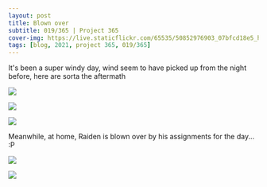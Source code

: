 ```yaml
---
layout: post
title: Blown over
subtitle: 019/365 | Project 365
cover-img: https://live.staticflickr.com/65535/50852976903_07bfcd18e5_h.jpg
tags: [blog, 2021, project 365, 019/365]
---
```

It's been a super windy day, wind seem to have picked up from the night before, here are sorta the aftermath
<p class="post-img-wrap">
  <img src="https://live.staticflickr.com/65535/50852345698_6b6dea0892_h.jpg">
</p>
<p class="post-img-wrap">
  <img src="https://live.staticflickr.com/65535/50853592347_1ab2e0aeeb_h.jpg">
</p>
<p class="post-img-wrap">
  <img src="https://live.staticflickr.com/65535/50853625211_ffe41dda27_h.jpg">
</p>
Meanwhile, at home, Raiden is blown over by his assignments for the day... :P
<p class="post-img-wrap">
  <img src="https://live.staticflickr.com/65535/50853848271_bbc3ba9fb4_h.jpg">
</p>
<p class="post-img-wrap">
  <img src="https://live.staticflickr.com/65535/50854047481_3dd613585b_h.jpg">
</p>
